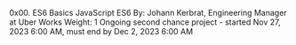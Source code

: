 0x00. ES6 Basics
JavaScript
ES6
 By: Johann Kerbrat, Engineering Manager at Uber Works
 Weight: 1
 Ongoing second chance project - started Nov 27, 2023 6:00 AM, must end by Dec 2, 2023 6:00 AM